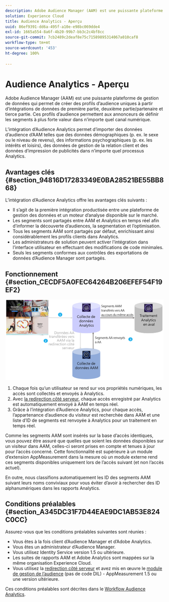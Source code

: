 ```yaml
---
description: Adobe Audience Manager (AAM) est une puissante plateforme de gestion de données qui permet de créer des profils d’audience uniques à partir d’intégrations de données de première partie, deuxième partie/partenaire et tierce partie. Ces profils d’audience permettent aux annonceurs de définir les segments à plus forte valeur dans n’importe quel canal numérique.
solution: Experience Cloud
title: Audience Analytics - Aperçu
uuid: 86ef9391-dd6a-495f-a10e-e98bc069dde4
exl-id: 1665a554-8a6f-4b20-99b7-bb3c2c4bf8cc
source-git-commit: 7cb2489c2deaf8e75c71589895314067a010caf8
workflow-type: tm+mt
source-wordcount: '453'
ht-degree: 100%

---
```


# Audience Analytics - Aperçu

Adobe Audience Manager (AAM) est une puissante plateforme de gestion de données qui permet de créer des profils d’audience uniques à partir d’intégrations de données de première partie, deuxième partie/partenaire et tierce partie. Ces profils d’audience permettent aux annonceurs de définir les segments à plus forte valeur dans n’importe quel canal numérique.

L’intégration d’Audience Analytics permet d’importer des données d’audience d’AAM telles que des données démographiques (p. ex. le sexe ou le niveau de revenu), des informations psychographiques (p. ex. les intérêts et loisirs), des données de gestion de la relation client et des données d’impression de publicités dans n’importe quel processus Analytics.

## Avantages clés  {#section_94816D17283349E0BA28521BE55BB868}

L’intégration d’Audience Analytics offre les avantages clés suivants :

* Il s’agit de la première intégration productisée entre une plateforme de gestion des données et un moteur d’analyse disponible sur le marché.
* Les segments sont partagés entre AAM et Analytics en temps réel afin d’informer la découverte d’audiences, la segmentation et l’optimisation.
* Tous les segments AAM sont partagés par défaut, enrichissant ainsi considérablement les profils clients dans Analytics.
* Les administrateurs de solution peuvent activer l’intégration dans l’interface utilisateur en effectuant des modifications de code minimales.
* Seuls les segments conformes aux contrôles des exportations de données d’Audience Manager sont partagés.

## Fonctionnement {#section_CECDF5A0FEC64264B206EFEF54F19EF2}

![](assets/mc-aud-dataflow.png)

1. Chaque fois qu’un utilisateur se rend sur vos propriétés numériques, les accès sont collectés et envoyés à Analytics.
1. Avec  [la redirection côté serveur](/help/admin/admin/c-server-side-forwarding/ssf.md), chaque accès enregistré par Analytics est automatiquement envoyé à AAM en temps réel.
1. Grâce à l’intégration d’Audience Analytics, pour chaque accès, l’appartenance d’audience du visiteur est recherchée dans AAM et une liste d’ID de segments est renvoyée à Analytics pour un traitement en temps réel.

Comme les segments AAM sont insérés sur la base d’accès identiques, vous pouvez être assuré que quelles que soient les données disponibles sur un visiteur dans AAM, celles-ci seront prises en compte et tenues à jour pour l’accès concerné. Cette fonctionnalité est supérieure à un module d’extension AppMeasurement dans la mesure où un module externe rend ces segments disponibles uniquement lors de l’accès suivant (et non l’accès actuel).

En outre, nous classifions automatiquement les ID des segments AAM suivant leurs noms conviviaux pour vous éviter d’avoir à rechercher des ID alphanumériques dans les rapports Analytics.

## Conditions préalables {#section_A345DC31F7D44EAE9DC1AB53E824C0CC}

Assurez-vous que les conditions préalables suivantes sont réunies :

* Vous êtes à la fois client d’Audience Manager et d’Adobe Analytics.
* Vous êtes un administrateur d’Audience Manager.
* Vous utilisez Identity Service version 1.5 ou ultérieure.
* Les suites de rapports AAM et Adobe Analytics sont mappées sur la même organisation Experience Cloud.
* Vous utilisez la [redirection côté serveur](/help/admin/admin/c-server-side-forwarding/ssf.md) et avez mis en œuvre le [module de gestion de l’audience](https://experienceleague.adobe.com/docs/audience-manager/user-guide/implementation-integration-guides/integration-other-solutions/audience-management-module.html?lang=fr) (pas de code DIL) - AppMeasurement 1.5 ou une version ultérieure.

Ces conditions préalables sont décrites dans le [Workflow Audience Analytics](/help/integrate/c-audience-analytics/c-workflow/audiences-workflow.md).
